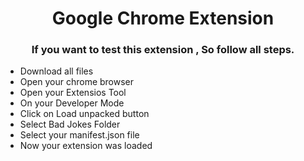 
<div align="center">
 <h1> Google Chrome Extension <br>
</h1>
  <h3> If you want to test this extension , So follow all steps.</h3>
</div>

- Download all files
- Open your chrome browser
- Open your Extensios Tool
- On your Developer Mode
- Click on Load unpacked button
- Select Bad Jokes Folder
- Select your manifest.json file
- Now your extension was loaded
